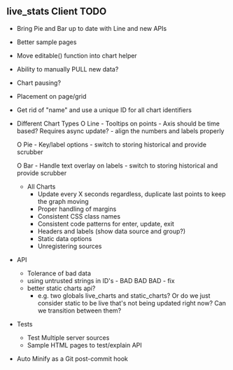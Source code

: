 live_stats Client TODO
----------------------

- Bring Pie and Bar up to date with Line and new APIs
- Better sample pages
- Move editable() function into chart helper
- Ability to manually PULL new data?
- Chart pausing?
- Placement on page/grid
- Get rid of "name" and use a unique ID for all chart identifiers


- Different Chart Types
	O Line
		- Tooltips on points
        - Axis should be time based? Requires async update?
        - align the numbers and labels properly

    O Pie
        - Key/label options
        - switch to storing historical and provide scrubber

    O Bar
        - Handle text overlay on labels
        - switch to storing historical and provide scrubber

    - All Charts
        - Update every X seconds regardless, duplicate last points to keep the graph moving
        - Proper handling of margins
        - Consistent CSS class names
        - Consistent code patterns for enter, update, exit
        - Headers and labels (show data source and group?)
        - Static data options
        - Unregistering sources

- API
    - Tolerance of bad data
    - using untrusted strings in ID's - BAD BAD BAD - fix
    - better static charts api?
        - e.g. two globals live_charts and static_charts? Or do we just consider static to be live that's
         not being updated right now? Can we transition between them?

- Tests
    - Test Multiple server sources
    - Sample HTML pages to test/explain API

- Auto Minify as a Git post-commit hook
